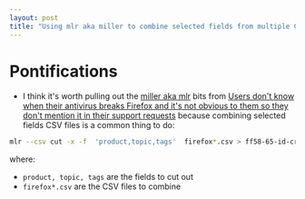 ```yaml
---
layout: post
title: "Using mlr aka miller to combine selected fields from multiple CSV files"
---
```

# Pontifications

* I think it's worth pulling out the [miller aka mlr](https://github.com/johnkerl/miller) bits from [Users don't know when their antivirus breaks Firefox and it's not obvious to them so they don't mention it in their support requests](http://rolandtanglao.com/2019/02/10/p1-users-dont-know-antivirus-is-breaking-firefox-and-it-not-obvious-when-it-does/) because combining selected fields CSV files is a common thing to do:

```bash
mlr --csv cut -x -f  'product,topic,tags'  firefox*.csv > ff58-65-id-created-title-content-firefoxversion-1streleaseweek-day.csv
```

where:

  * ```product, topic, tags``` are the fields to cut out
  * ```firefox*.csv``` are the CSV files to combine